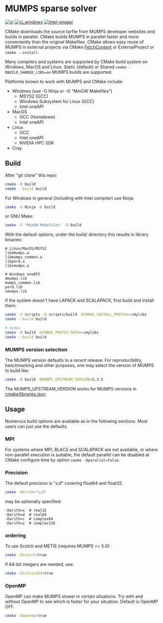 # MUMPS sparse solver

[![ci](https://github.com/scivision/mumps/actions/workflows/ci.yml/badge.svg)](https://github.com/scivision/mumps/actions/workflows/ci.yml)
[![ci_windows](https://github.com/scivision/mumps/actions/workflows/ci_windows.yml/badge.svg)](https://github.com/scivision/mumps/actions/workflows/ci_windows.yml)
[![intel-oneapi](https://github.com/scivision/mumps/actions/workflows/intel-oneapi.yml/badge.svg)](https://github.com/scivision/mumps/actions/workflows/intel-oneapi.yml)

CMake downloads the source tarfile from MUMPS developer websites and builds in parallel.
CMake builds MUMPS in parallel faster and more conveniently than the original Makefiles.
CMake allows easy reuse of MUMPS in external projects via CMake
[FetchContent](https://github.com/scivision/mumps-fetchcontent)
or ExternalProject or `cmake --install`.

Many compilers and systems are supported by CMake build system on Windows, MacOS and Linux.
Static (default) or Shared `cmake -DBUILD_SHARED_LIBS=on` MUMPS builds are supported.

Platforms known to work with MUMPS and CMake include:

* Windows (use -G Ninja or -G "MinGW Makefiles")
  * MSYS2 (GCC)
  * Windows Subsystem for Linux (GCC)
  * Intel oneAPI
* MacOS
  * GCC (Homebrew)
  * Intel oneAPI
* Linux
  * GCC
  * Intel oneAPI
  * NVIDIA HPC SDK
* Cray

## Build

After "git clone" this repo:

```sh
cmake -B build
cmake --build build
```

For Windows in general (including with Intel compiler) use Ninja:

```sh
cmake -G Ninja -B build
```

or GNU Make:

```sh
cmake -G "MinGW Makefiles" -B build
```

With the default options, under the build/ directory this results in library binaries:

```
# Linux/MacOS/MSYS2
libdmumps.a
libmumps_common.a
libpord.a
libsmumps.a

# Windows oneAPI
dmumps.lib
mumps_common.lib
pord.lib
smumps.lib
```

If the system doesn't have LAPACK and SCALAPACK, first build and install them:

```sh
cmake -S scripts -B scripts/build -DCMAKE_INSTALL_PREFIX=~/mylibs
cmake --build build

# mumps
cmake -B build -DCMAKE_PREFIX_PATH=~/mylibs
cmake --build build
```

### MUMPS version selection

The MUMPS version defaults to a recent release.
For reproducibility, benchmarking and other purposes, one may select the version of MUMPS to build like:

```sh
cmake -B build -DMUMPS_UPSTREAM_VERSION=5.3.5
```

The MUMPS_UPSTREAM_VERSION works for MUMPS versions in
[cmake/libraries.json](./cmake/libraries.json).

## Usage

Numerous build options are available as in the following sections.
Most users can just use the defaults.

###  MPI

For systems where MPI, BLACS and SCALAPACK are not available, or where non-parallel execution is suitable, the default parallel can be disabled at CMake configure time by option `cmake -Dparallel=false`.

### Precision

The default precision is "s;d" covering float64 and float32.

```sh
cmake -Darith="s;d"
```

may be optionally specified:

```
-Darith=s  # real32
-Darith=d  # real64
-Darith=c  # complex64
-Darith=z  # complex128
```

### ordering

To use Scotch and METIS (requires MUMPS >= 5.0):

```sh
cmake -Dscotch=true
```

If 64-bit integers are needed, use:

```sh
cmake -Dintsize64=true
```

### OpenMP

OpenMP can make MUMPS slower in certain situations.
Try with and without OpenMP to see which is faster for your situation.
Default is OpenMP OFF.

```sh
cmake -Dopenmp=true
```
